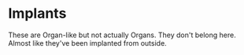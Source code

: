 # Implants

These are Organ-like but not actually Organs. They don't belong here. Almost like they've been implanted from outside.